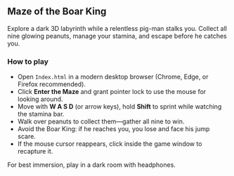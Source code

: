 ## Maze of the Boar King

Explore a dark 3D labyrinth while a relentless pig-man stalks you. Collect all nine glowing peanuts, manage your stamina, and escape before he catches you.

### How to play

- Open `Index.html` in a modern desktop browser (Chrome, Edge, or Firefox recommended).
- Click **Enter the Maze** and grant pointer lock to use the mouse for looking around.
- Move with **W A S D** (or arrow keys), hold **Shift** to sprint while watching the stamina bar.
- Walk over peanuts to collect them—gather all nine to win.
- Avoid the Boar King: if he reaches you, you lose and face his jump scare.
- If the mouse cursor reappears, click inside the game window to recapture it.

For best immersion, play in a dark room with headphones.
